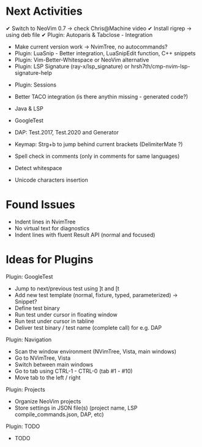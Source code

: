 
Next Activities
===============

  ✔ Switch to NeoVim 0.7 -> check Chris@Machine video
  ✔ Install rigrep -> using deb file
  ✔ Plugin: Autoparis & Tabclose - Integration
  + Make current version work -> NvimTree, no autocommands?
  + Plugin: LuaSnip - Better integration, LuaSnipEdit function, C++ snippets
  + Plugin: Vim-Better-Whitespace or NeoVim alternative
  + Plugin: LSP Signature (ray-x/lsp_signature) or hrsh7th/cmp-nvim-lsp-signature-help

  - Plugin: Sessions
  - Better TACO integration (is there anythin missing - generated code?)
 
  - Java & LSP
  - GoogleTest
  - DAP: Test.2017, Test.2020 and Generator
  - Keymap: Strg+b to jump behind current brackets (DelimiterMate ?)
  - Spell check in comments (only in comments for same languages)
  - Detect whitespace
  - Unicode characters insertion



Found Issues
============

 - Indent lines in NvimTree
 - No virtual text for diagnostics
 - Indent lines with fluent Result API (normal and focused)


Ideas for Plugins
=================

 Plugin: GoogleTest

 - Jump to next/previous test using ]t and [t
 - Add new test template (normal, fixture, typed, parameterized) -> Snippet?
 - Define test binary
 - Run test under cursor in floating window
 - Run test under cursor in tabline
 - Deliver test binary / test name (complete call) for e.g. DAP

 Plugin: Navigation

 - Scan the window environment (NVimTree, Vista, main windows)
 - Go to NVimTree, Vista
 - Switch between main windows
 - Go to tab using CTRL-1 - CTRL-0 (tab #1 - #10)
 - Move tab to the left / right

 Plugin: Projects

 - Organize NeoVim projects
 - Store settings in JSON file(s) (project name, LSP compile_commands.json, DAP, etc)

 Plugin: TODO

  - TODO

